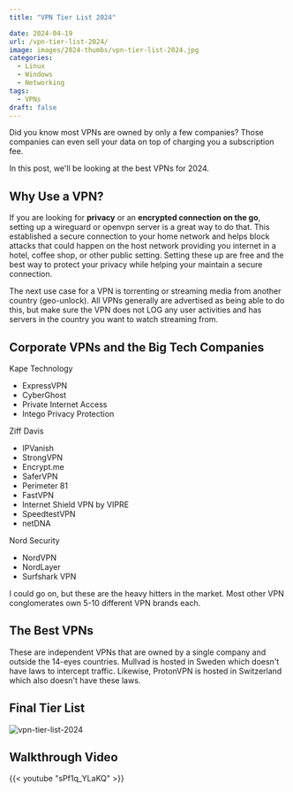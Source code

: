 ```yaml
---
title: "VPN Tier List 2024"

date: 2024-04-19
url: /vpn-tier-list-2024/
image: images/2024-thumbs/vpn-tier-list-2024.jpg
categories:
  - Linux
  - Windows
  - Networking
tags:
  - VPNs
draft: false
---
```

Did you know most VPNs are owned by only a few companies? Those companies can even sell your data on top of charging you a subscription fee.

In this post, we'll be looking at the best VPNs for 2024.
<!--more-->

## Why Use a VPN?

If you are looking for **privacy** or an **encrypted connection on the go**, setting up a wireguard or openvpn server is a great way to do that. This established a secure connection to your home network and helps block attacks that could happen on the host network providing you internet in a hotel, coffee shop, or other public setting. Setting these up are free and the best way to protect your privacy while helping your maintain a secure connection.

The next use case for a VPN is torrenting or streaming media from another country (geo-unlock). All VPNs generally are advertised as being able to do this, but make sure the VPN does not LOG any user activities and has servers in the country you want to watch streaming from.

## Corporate VPNs and the Big Tech Companies

Kape Technology

- ExpressVPN
- CyberGhost
- Private Internet Access
- Intego Privacy Protection

Ziff Davis

- IPVanish
- StrongVPN
- Encrypt.me
- SaferVPN
- Perimeter 81
- FastVPN
- Internet Shield VPN by VIPRE
- SpeedtestVPN
- netDNA

Nord Security

- NordVPN
- NordLayer
- Surfshark VPN

I could go on, but these are the heavy hitters in the market. Most other VPN conglomerates own 5-10 different VPN brands each.

## The Best VPNs

These are independent VPNs that are owned by a single company and outside the 14-eyes countries. Mullvad is hosted in Sweden which doesn't have laws to intercept traffic. Likewise, ProtonVPN is hosted in Switzerland which also doesn't have these laws.

## Final Tier List

![vpn-tier-list-2024](/images/2024/vpn-tier-list-2024/vpns.png)

## Walkthrough Video

{{< youtube "sPf1q_YLaKQ" >}}
